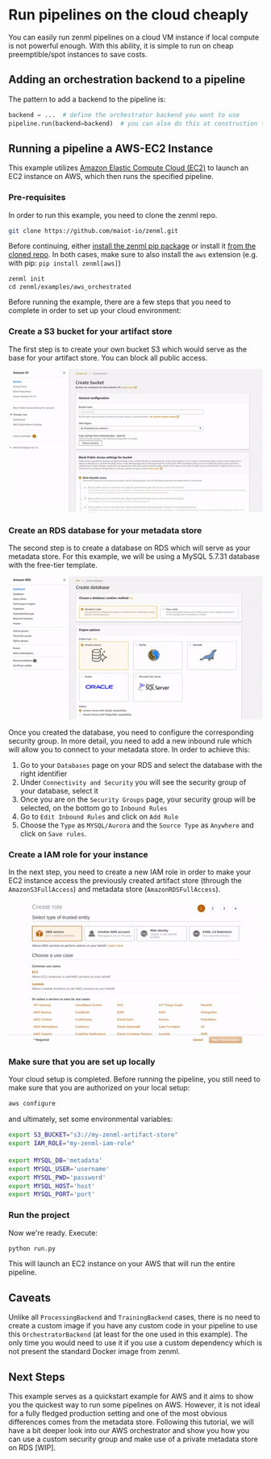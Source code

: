 # Run pipelines on the cloud cheaply
You can easily run zenml pipelines on a cloud VM instance if local compute is not powerful enough. With this ability, it 
is simple to run on cheap preemptible/spot instances to save costs.

## Adding an orchestration backend to a pipeline
The pattern to add a backend to the pipeline is:

```python
backend = ...  # define the orchestrator backend you want to use
pipeline.run(backend=backend)  # you can also do this at construction time
```

## Running a pipeline a AWS-EC2 Instance
This example utilizes [Amazon Elastic Compute Cloud (EC2)](https://aws.amazon.com/ec2/) to launch an EC2 instance on 
 AWS, which then runs the specified pipeline.

### Pre-requisites
In order to run this example, you need to clone the zenml repo.

```bash
git clone https://github.com/maiot-io/zenml.git
```

Before continuing, either [install the zenml pip package](https://docs.zenml.io/getting-started/installation.html) or 
install it [from the cloned repo](../../zenml/README.md). In both cases, make sure to also install the 
`aws` extension (e.g. with pip: `pip install zenml[aws]`)

```
zenml init
cd zenml/examples/aws_orchestrated
```

Before running the example, there are a few steps that you need to complete in order to set up your cloud environment:

### Create a S3 bucket for your artifact store

The first step is to create your own bucket S3 which would serve as the base for your artifact store. You can block all 
public access.

![](videos/s3_video.gif)

### Create an RDS database for your metadata store

The second step is to create a database on RDS which will serve as your metadata store. For this example, we will be 
using a MySQL 5.7.31 database with the free-tier template.

![](videos/rds_video.gif)

Once you created the database, you need to configure the corresponding security group. In more detail, you need to add 
a new inbound rule which will allow you to connect to your metadata store. In order to achieve this:

1. Go to your `Databases` page on your RDS and select the database with the right identifier
2. Under `Connectivity and Security` you will see the security group of your database, select it
3. Once you are on the `Security Groups` page, your security group will be selected, on the bottom go to `Inbound Rules`
4. Go to `Edit Inbound Rules` and click on `Add Rule`
5. Choose the `Type` as `MYSQL/Aurora` and the `Source Type` as `Anywhere` and click on `Save rules`.

### Create a IAM role for your instance

In the next step, you need to create a new IAM role in order to make your EC2 instance access the previously 
created artifact store (through the `AmazonS3FullAccess`) and metadata store (`AmazonRDSFullAccess`).

![](videos/iam_video.gif)

### Make sure that you are set up locally

Your cloud setup is completed. Before running the pipeline, you still need to make sure that you are authorized 
on your local setup:

```bash
aws configure
```

and ultimately, set some environmental variables:

```bash
export S3_BUCKET="s3://my-zenml-artifact-store"
export IAM_ROLE="my-zenml-iam-role"

export MYSQL_DB='metadata'
export MYSQL_USER='username'
export MYSQL_PWD='password'
export MYSQL_HOST='host'
export MYSQL_PORT='port'
```

### Run the project
Now we're ready. Execute:

```bash
python run.py
```
This will launch an EC2 instance on your AWS that will run the entire pipeline.

## Caveats
Unlike all `ProcessingBackend` and `TrainingBackend` cases, there is no need to create a custom image if you have 
any custom code in your pipeline to use this `OrchestratorBackend` (at least for the one used in this example). 
The only time you would need to use it if you use a custom dependency which is not present the standard Docker image from 
zenml.

## Next Steps
This example serves as a quickstart example for AWS and it aims to show you the quickest way to run some pipelines on 
AWS. However, it is not ideal for a fully fledged production setting and one of the most obvious differences comes from the 
metadata store. Following this tutorial, we will have a bit deeper look into our AWS orchestrator and show you how you can 
use a custom security group and make use of a private metadata store on RDS [WIP].